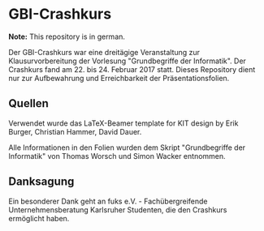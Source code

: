 # GBI-Crashkurs

**Note:** This repository is in german.

Der GBI-Crashkurs war eine dreitägige Veranstaltung zur Klausurvorbereitung der Vorlesung "Grundbegriffe der Informatik". Der Crashkurs fand am 22. bis 24. Februar 2017 statt. Dieses Repository dient nur zur Aufbewahrung und Erreichbarkeit der Präsentationsfolien.

## Quellen

Verwendet wurde das LaTeX-Beamer template for KIT design by Erik Burger, Christian Hammer, David Dauer.

Alle Informationen in den Folien wurden dem Skript "Grundbegriffe der Informatik" von Thomas Worsch und Simon Wacker entnommen.

## Danksagung

Ein besonderer Dank geht an fuks e.V. - Fachübergreifende Unternehmensberatung Karlsruher Studenten, die den Crashkurs ermöglicht haben.
